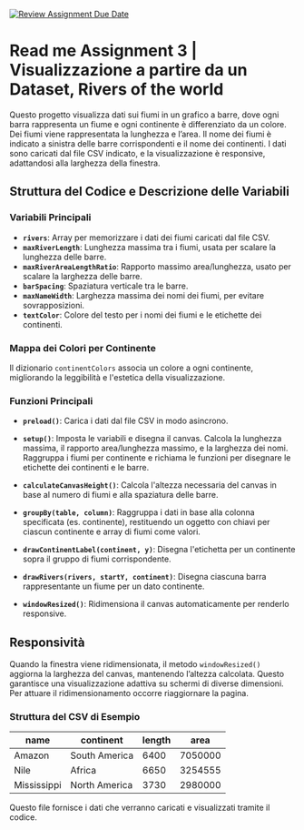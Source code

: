 [![Review Assignment Due Date](https://classroom.github.com/assets/deadline-readme-button-22041afd0340ce965d47ae6ef1cefeee28c7c493a6346c4f15d667ab976d596c.svg)](https://classroom.github.com/a/rKbf-r4Q)


# Read me Assignment 3 | Visualizzazione a partire da un Dataset, Rivers of the world

Questo progetto visualizza dati sui fiumi in un grafico a barre, dove ogni barra rappresenta un fiume e ogni continente è differenziato da un colore. Dei fiumi viene rappresentata la lunghezza e l’area. Il nome dei fiumi è indicato a sinistra delle barre corrispondenti e il nome dei continenti. I dati sono caricati dal file CSV indicato, e la visualizzazione è responsive, adattandosi alla larghezza della finestra.

## Struttura del Codice e Descrizione delle Variabili

### Variabili Principali

- **`rivers`**: Array per memorizzare i dati dei fiumi caricati dal file CSV.
- **`maxRiverLength`**: Lunghezza massima tra i fiumi, usata per scalare la lunghezza delle barre.
- **`maxRiverAreaLengthRatio`**: Rapporto massimo area/lunghezza, usato per scalare la larghezza delle barre.
- **`barSpacing`**: Spaziatura verticale tra le barre.
- **`maxNameWidth`**: Larghezza massima dei nomi dei fiumi, per evitare sovrapposizioni.
- **`textColor`**: Colore del testo per i nomi dei fiumi e le etichette dei continenti.

### Mappa dei Colori per Continente

Il dizionario `continentColors` associa un colore a ogni continente, migliorando la leggibilità e l'estetica della visualizzazione.

### Funzioni Principali

- **`preload()`**: Carica i dati dal file CSV in modo asincrono.
  
- **`setup()`**: Imposta le variabili e disegna il canvas. Calcola la lunghezza massima, il rapporto area/lunghezza massimo, e la larghezza dei nomi. Raggruppa i fiumi per continente e richiama le funzioni per disegnare le etichette dei continenti e le barre.

- **`calculateCanvasHeight()`**: Calcola l'altezza necessaria del canvas in base al numero di fiumi e alla spaziatura delle barre.

- **`groupBy(table, column)`**: Raggruppa i dati in base alla colonna specificata (es. continente), restituendo un oggetto con chiavi per ciascun continente e array di fiumi come valori.

- **`drawContinentLabel(continent, y)`**: Disegna l'etichetta per un continente sopra il gruppo di fiumi corrispondente.

- **`drawRivers(rivers, startY, continent)`**: Disegna ciascuna barra rappresentante un fiume per un dato continente.

- **`windowResized()`**: Ridimensiona il canvas automaticamente per renderlo responsive.

## Responsività

Quando la finestra viene ridimensionata, il metodo `windowResized()` aggiorna la larghezza del canvas, mantenendo l’altezza calcolata. Questo garantisce una visualizzazione adattiva su schermi di diverse dimensioni. Per attuare il ridimensionamento occorre riaggiornare la pagina.


### Struttura del CSV di Esempio

| name       | continent      | length | area     |
|------------|----------------|--------|----------|
| Amazon     | South America  | 6400   | 7050000  |
| Nile       | Africa         | 6650   | 3254555  |
| Mississippi| North America  | 3730   | 2980000  |

Questo file fornisce i dati che verranno caricati e visualizzati tramite il codice.

